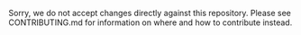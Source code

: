 Sorry, we do not accept changes directly against this repository. Please see CONTRIBUTING.md for information on where
and how to contribute instead.

